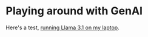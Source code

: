 # Playing around with GenAI
 
Here's a test, [running Llama 3.1 on my laptop](https://inductivestep.github.io/AI/llama3.1_8b.html).
